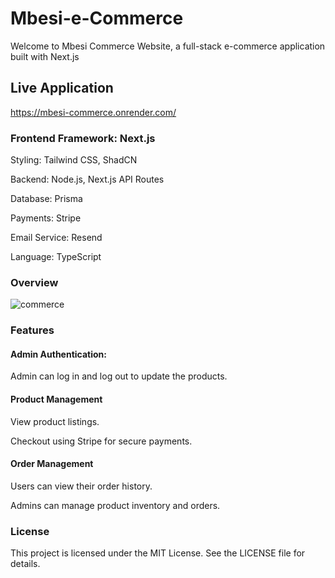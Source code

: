 # Mbesi-e-Commerce

Welcome to Mbesi Commerce Website, a full-stack e-commerce application built with Next.js

## Live Application

 https://mbesi-commerce.onrender.com/


### Frontend Framework: Next.js

Styling: Tailwind CSS, ShadCN

Backend: Node.js, Next.js API Routes

Database: Prisma

Payments: Stripe

Email Service: Resend

Language: TypeScript

### Overview

![commerce](https://github.com/user-attachments/assets/4a42b86e-5e5a-4724-87e6-12bd9027645a)


### Features

#### Admin Authentication:
Admin can log in and log out to update the products.

#### Product Management

View product listings.

Checkout using Stripe for secure payments.

#### Order Management

Users can view their order history.

Admins can manage product inventory and orders.

### License

This project is licensed under the MIT License. See the LICENSE file for details.
